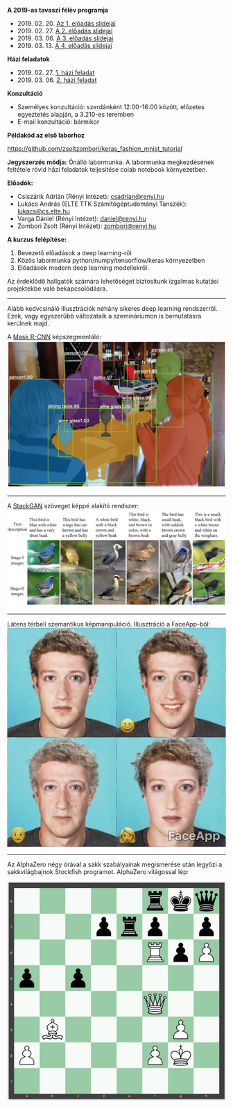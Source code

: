 **A 2019-as tavaszi félév programja**

- 2019\. 02\. 20\. [Az 1. előadás slidejai](docs/01.pdf)
- 2019\. 02\. 27\. [A 2. előadás slidejai](docs/02.pdf)
- 2019\. 03\. 06\. [A 3. előadás slidejai](docs/03.pdf)
- 2019\. 03\. 13\. [A 4. előadás slidejai](docs/04.pdf)


**Házi feladatok**

- 2019\. 02\. 27\. [1. házi feladat](homeworks/homework1.txt)
- 2019\. 03\. 06\. [2. házi feladat](https://colab.research.google.com/gist/csadrian/f27b9a1ede5be726514c94ecf5cfb80b/convnet.ipynb)


**Konzultáció**

- Személyes konzultáció: szerdánként 12:00-16:00 között, előzetes egyeztetés alapján, a 3.210-es teremben
- E-mail konzultáció: bármikor

**Példakód az első laborhoz**

https://github.com/zsoltzombori/keras_fashion_mnist_tutorial

**Jegyszerzés módja:** Önálló labormunka.
A labormunka megkezdésének feltétele rövid házi feladatok teljesítése colab notebook környezetben.


**Előadók:**
* Csiszárik Adrián (Rényi Intézet): csadrian@renyi.hu
* Lukács András (ELTE TTK Számítógéptudományi Tanszék): lukacs@cs.elte.hu
* Varga Dániel (Rényi Intézet): daniel@renyi.hu
* Zombori Zsolt (Rényi Intézet): zombori@renyi.hu


**A kurzus felépítése:**

1. Bevezető előadások a deep learning-ről
2. Közös labormunka python/numpy/tensorflow/keras környezetben
3. Előadások modern deep learning modellekről.


Az érdeklődő hallgatók számára lehetőséget biztosítunk
izgalmas kutatási projektekbe való bekapcsolódásra.

---

Alább kedvcsináló illusztrációk néhány sikeres deep learning rendszerről. Ezek, vagy egyszerűbb változataik a szemináriumon is bemutatásra kerülnek majd.

A [Mask R-CNN](https://github.com/matterport/Mask_RCNN) képszegmentáló:
![Mask R-CNN](pics/mask-r-cnn-1.jpg "Mask R-CNN")

---

A [StackGAN](https://github.com/hanzhanggit/StackGAN) szöveget képpé alakító rendszer:
![StackGAN](pics/stackgan.jpg "StackGAN")

---

Látens térbeli szemantikus képmanipuláció. Illusztráció a FaceApp-ból:
![FaceApp](pics/faceapp.jpg "FaceApp")

---

Az AlphaZero négy órával a sakk szabályainak megismerése után legyőzi a sakkvilágbajnok Stockfish programot. AlphaZero világossal lép:

![AlphaZero Zugzwang](pics/alphazero-zugzwang.jpg "AlphaZero Zugzwang")
